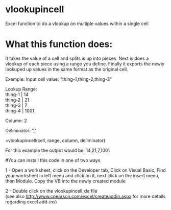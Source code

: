# vlookupincell
Excel function to do a vlookup on multiple values within a single cell

# What this function does:

It takes the value of a cell and splits is up into pieces. Next is does a vlookup of each piece using a range you define. Finally it exports the newly lookuped up values in the same format as the original cell.

Example:
Input cell value: "thing-1,thing-2,thing-3"

Lookup Range:<br>
thing-1  |  14<br>
thing-2  |  21<br>
thing-3  |  7<br>
thing-4  |  1001<br>

Column: 2

Deliminator: ","

=vlookupincell(cell, range, column, deliminator)

For this example the output would be: 14,21,7,1001

#You can install this code in one of two ways

1 - Open a worksheet, click on the Developer tab, Click on Visual Basic, Find your worksheet in left menu and click on it, next click on the insert menu, then Module. Copy the VB into the newly created module
      
2 - Double click on the vlookupincell.xla file<br>
  (see also http://www.cpearson.com/excel/createaddin.aspx for more details regarding excel add-ins)
